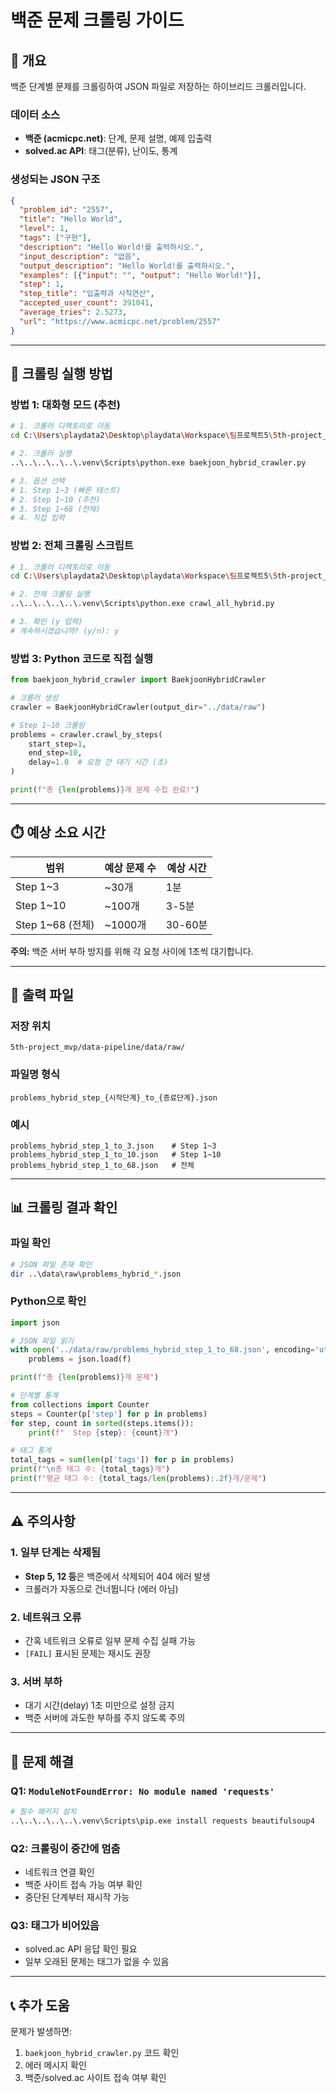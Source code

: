 # 백준 문제 크롤링 가이드

## 📌 개요

백준 단계별 문제를 크롤링하여 JSON 파일로 저장하는 하이브리드 크롤러입니다.

### 데이터 소스
- **백준 (acmicpc.net)**: 단계, 문제 설명, 예제 입출력
- **solved.ac API**: 태그(분류), 난이도, 통계

### 생성되는 JSON 구조
```json
{
  "problem_id": "2557",
  "title": "Hello World",
  "level": 1,
  "tags": ["구현"],
  "description": "Hello World!를 출력하시오.",
  "input_description": "없음",
  "output_description": "Hello World!를 출력하시오.",
  "examples": [{"input": "", "output": "Hello World!"}],
  "step": 1,
  "step_title": "입출력과 사칙연산",
  "accepted_user_count": 391041,
  "average_tries": 2.5273,
  "url": "https://www.acmicpc.net/problem/2557"
}
```

---

## 🚀 크롤링 실행 방법

### 방법 1: 대화형 모드 (추천)

```bash
# 1. 크롤러 디렉토리로 이동
cd C:\Users\playdata2\Desktop\playdata\Workspace\팀프로젝트5\5th-project_mvp\data-pipeline\crawlers

# 2. 크롤러 실행
..\..\..\..\..\.venv\Scripts\python.exe baekjoon_hybrid_crawler.py

# 3. 옵션 선택
# 1. Step 1~3 (빠른 테스트)
# 2. Step 1~10 (추천)
# 3. Step 1~68 (전체)
# 4. 직접 입력
```

### 방법 2: 전체 크롤링 스크립트

```bash
# 1. 크롤러 디렉토리로 이동
cd C:\Users\playdata2\Desktop\playdata\Workspace\팀프로젝트5\5th-project_mvp\data-pipeline\crawlers

# 2. 전체 크롤링 실행
..\..\..\..\..\.venv\Scripts\python.exe crawl_all_hybrid.py

# 3. 확인 (y 입력)
# 계속하시겠습니까? (y/n): y
```

### 방법 3: Python 코드로 직접 실행

```python
from baekjoon_hybrid_crawler import BaekjoonHybridCrawler

# 크롤러 생성
crawler = BaekjoonHybridCrawler(output_dir="../data/raw")

# Step 1~10 크롤링
problems = crawler.crawl_by_steps(
    start_step=1,
    end_step=10,
    delay=1.0  # 요청 간 대기 시간 (초)
)

print(f"총 {len(problems)}개 문제 수집 완료!")
```

---

## ⏱️ 예상 소요 시간

| 범위 | 예상 문제 수 | 예상 시간 |
|------|-------------|----------|
| Step 1~3 | ~30개 | 1분 |
| Step 1~10 | ~100개 | 3-5분 |
| Step 1~68 (전체) | ~1000개 | 30-60분 |

**주의:** 백준 서버 부하 방지를 위해 각 요청 사이에 1초씩 대기합니다.

---

## 📁 출력 파일

### 저장 위치
```
5th-project_mvp/data-pipeline/data/raw/
```

### 파일명 형식
```
problems_hybrid_step_{시작단계}_to_{종료단계}.json
```

### 예시
```
problems_hybrid_step_1_to_3.json    # Step 1~3
problems_hybrid_step_1_to_10.json   # Step 1~10
problems_hybrid_step_1_to_68.json   # 전체
```

---

## 📊 크롤링 결과 확인

### 파일 확인
```bash
# JSON 파일 존재 확인
dir ..\data\raw\problems_hybrid_*.json
```

### Python으로 확인
```python
import json

# JSON 파일 읽기
with open('../data/raw/problems_hybrid_step_1_to_68.json', encoding='utf-8') as f:
    problems = json.load(f)

print(f"총 {len(problems)}개 문제")

# 단계별 통계
from collections import Counter
steps = Counter(p['step'] for p in problems)
for step, count in sorted(steps.items()):
    print(f"  Step {step}: {count}개")

# 태그 통계
total_tags = sum(len(p['tags']) for p in problems)
print(f"\n총 태그 수: {total_tags}개")
print(f"평균 태그 수: {total_tags/len(problems):.2f}개/문제")
```

---

## ⚠️ 주의사항

### 1. 일부 단계는 삭제됨
- **Step 5, 12 등**은 백준에서 삭제되어 404 에러 발생
- 크롤러가 자동으로 건너뜁니다 (에러 아님)

### 2. 네트워크 오류
- 간혹 네트워크 오류로 일부 문제 수집 실패 가능
- `[FAIL]` 표시된 문제는 재시도 권장

### 3. 서버 부하
- 대기 시간(delay) 1초 미만으로 설정 금지
- 백준 서버에 과도한 부하를 주지 않도록 주의

---

## 🔧 문제 해결

### Q1: `ModuleNotFoundError: No module named 'requests'`
```bash
# 필수 패키지 설치
..\..\..\..\..\.venv\Scripts\pip.exe install requests beautifulsoup4
```

### Q2: 크롤링이 중간에 멈춤
- 네트워크 연결 확인
- 백준 사이트 접속 가능 여부 확인
- 중단된 단계부터 재시작 가능

### Q3: 태그가 비어있음
- solved.ac API 응답 확인 필요
- 일부 오래된 문제는 태그가 없을 수 있음

---

## 📞 추가 도움

문제가 발생하면:
1. `baekjoon_hybrid_crawler.py` 코드 확인
2. 에러 메시지 확인
3. 백준/solved.ac 사이트 접속 여부 확인
